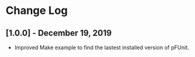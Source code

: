 # Change Log	
	
## [1.0.0] - December 19, 2019
- Improved Make example to find the lastest installed version of pFUnit.
